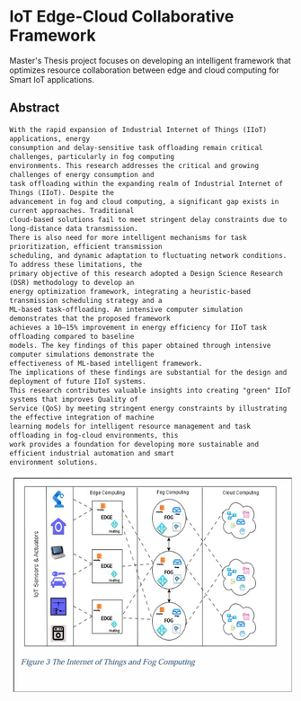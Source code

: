 # IoT Edge-Cloud Collaborative Framework
Master's Thesis project focuses on developing an intelligent framework that optimizes resource collaboration between edge and cloud computing for Smart IoT applications.

## Abstract
```
With the rapid expansion of Industrial Internet of Things (IIoT) applications, energy 
consumption and delay-sensitive task offloading remain critical challenges, particularly in fog computing 
environments. This research addresses the critical and growing challenges of energy consumption and 
task offloading within the expanding realm of Industrial Internet of Things (IIoT). Despite the 
advancement in fog and cloud computing, a significant gap exists in current approaches. Traditional 
cloud-based solutions fail to meet stringent delay constraints due to long-distance data transmission. 
There is also need for more intelligent mechanisms for task prioritization, efficient transmission 
scheduling, and dynamic adaptation to fluctuating network conditions. To address these limitations, the 
primary objective of this research adopted a Design Science Research (DSR) methodology to develop an 
energy optimization framework, integrating a heuristic-based transmission scheduling strategy and a 
ML-based task-offloading. An intensive computer simulation demonstrates that the proposed framework 
achieves a 10–15% improvement in energy efficiency for IIoT task offloading compared to baseline 
models. The key findings of this paper obtained through intensive computer simulations demonstrate the 
effectiveness of ML-based intelligent framework. 
The implications of these findings are substantial for the design and deployment of future IIoT systems. 
This research contributes valuable insights into creating "green" IIoT systems that improves Quality of 
Service (QoS) by meeting stringent energy constraints by illustrating the effective integration of machine 
learning models for intelligent resource management and task offloading in fog-cloud environments, this 
work provides a foundation for developing more sustainable and efficient industrial automation and smart 
environment solutions.
```

![IoT and Fog Computing](https://github.com/SJMcode/iot-edge-cloud-framework/blob/main/documents/IoT_fog.jpg)

